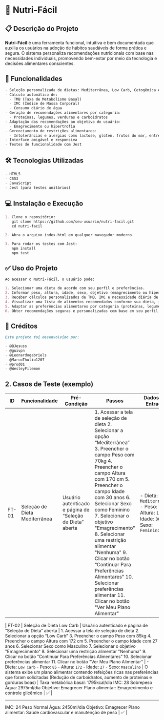 # 🥗 Nutri-Fácil

## 📋 Descrição do Projeto

**Nutri-Fácil** é uma ferramenta funcional, intuitiva e bem documentada que auxilia os usuários na adoção de hábitos saudáveis de forma prática e segura. O sistema personaliza recomendações nutricionais com base nas necessidades individuais, promovendo bem-estar por meio da tecnologia e decisões alimentares conscientes.

## 🚀 Funcionalidades

```markdown
- Seleção personalizada de dietas: Mediterrânea, Low Carb, Cetogênica e Vegetariana
- Cálculo automático de:
  - TMB (Taxa de Metabolismo Basal)
  - IMC (Índice de Massa Corporal)
  - Consumo diário de água
- Geração de recomendações alimentares por categoria:
  - Proteínas, legumes, verduras e carboidratos
- Adaptação das recomendações ao objetivo do usuário:
  - Emagrecimento ou hipertrofia
- Gerenciamento de restrições alimentares:
  - Intolerâncias e alergias como lactose, glúten, frutos do mar, entre outras
- Interface amigável e responsiva
- Testes de funcionalidade com Jest
```

## 🛠️ Tecnologias Utilizadas

```markdown
- HTML5
- CSS3
- JavaScript
- Jest (para testes unitários)
```

## 💻 Instalação e Execução

```markdown
1. Clone o repositório:
   git clone https://github.com/seu-usuario/nutri-facil.git
   cd nutri-facil

2. Abra o arquivo index.html em qualquer navegador moderno.

3. Para rodar os testes com Jest:
   npm install
   npm test
```

## ✅ Uso do Projeto

```markdown
Ao acessar o Nutri-Fácil, o usuário pode:

1. Selecionar uma dieta de acordo com seu perfil e preferências.
2. Informar peso, altura, idade, sexo, objetivo (emagrecimento ou hipertrofia) e restrições alimentares.
3. Receber cálculos personalizados de TMB, IMC e necessidade diária de água.
4. Visualizar uma lista de alimentos recomendados conforme sua dieta, incluindo quantidades e calorias.
5. Adaptar as preferências alimentares por categoria (proteínas, legumes, verduras e carboidratos).
6. Obter recomendações seguras e personalizadas com base em seu perfil.
```

## 🙌 Créditos

```markdown
Este projeto foi desenvolvido por:

- @BJesuss
- @guivpn
- @Leonardogabriels
- @MarcoThulio1207
- @prod01
- @WesleyFilemon
```

## 2. Casos de Teste (exemplo)
      
| ID   | Funcionalidade                   | Pré-Condição                        | Passos                                                   | Dados de Entrada                          | Resultado Esperado                                                                 | Resultado Obtido                            | Status (✅/❌) | Observações                         |
| ---- | -------------------------------- | ----------------------------------- | -------------------------------------------------------- | ----------------------------------------- | ---------------------------------------------------------------------------------- | --------------------------------------------- | ------------- | ------------------------------------ |
| FT-01 | Seleção de Dieta Mediterrânea                | Usuário autenticado e página de “Seleção de Dieta” aberta                | 1. Acessar a tela de seleção de dieta 2. Selecionar a opção “Mediterrânea” 3. Preencher o campo Peso com 70kg 4. Preencher o campo Altura com 170 cm 5. Preencher o campo Idade com 30 anos 6. Selecionar Sexo como Feminino 7. Selecionar o objetivo "Emagrecimento" 8. Selecionar uma restrição alimentar "Nenhuma" 9. Clicar no botão “Continuar Para Preferências Alimentares” 10. Selecionar preferências alimentar 11. Clicar no botão "Ver Meu Plano Alimentar" |      - Dieta: `Mediterrânea`  - Peso: `70`  - Altura: `170`  - Idade: `30`  - Sexo: `Feminino`     |  O sistema exibe um plano alimentar contendo refeições ricas em azeite de oliva, peixes e grãos integrais.      |       Taxa metabólica basal: 1451kcal/diaIMC: 24 Peso NormalÁgua: 2450ml/dia Objetivo: Emagrecer Plano alimentar: Saúde cardiovascular e manutenção de peso_        |                ✅                    |

| FT-02 | Seleção de Dieta Low Carb                | Usuário autenticado e página de “Seleção de Dieta” aberta                | 1. Acessar a tela de seleção de dieta 2. Selecionar a opção “Low Carb” 3. Preencher o campo Peso com 85kg 4. Preencher o campo Altura com 172 cm 5. Preencher o campo Idade com 27 anos 6. Selecionar Sexo como Masculino 7. Selecionar o objetivo "Emagrecimento" 8. Selecionar uma restrição alimentar "Nenhuma" 9. Clicar no botão “Continuar Para Preferências Alimentares” 10. Selecionar preferências alimentar 11. Clicar no botão "Ver Meu Plano Alimentar"  |      - Dieta: `Low Carb` - Peso: `85` - Altura: `172` - Idade: `27` - Sexo: `Masculino`     |  O sistema exibe um plano alimentar contendo refeições ricas nas preferências que foram solicitadas (Redução de carboidratos, aumento de proteínas e gorduras boas)      |       Taxa metabólica basal: 1795kcal/dia IMC: 28 Sobrepeso Água: 2975ml/dia Objetivo: Emagrecer Plano alimentar: Emagrecimento e controle glicêmico        |                ✅                    |
            
---

IMC: 24 Peso Normal
Água: 2450ml/dia
Objetivo: Emagrecer
Plano alimentar: Saúde cardiovascular e
manutenção de peso        |              ✅                      |